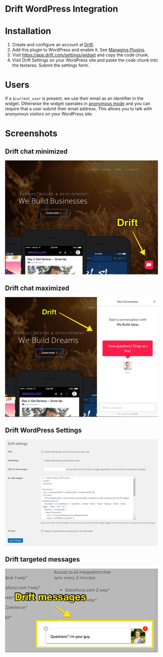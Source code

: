 # Drift WordPress Integration

# Installation

1. Create and configure an account at [Drift](https://www.drift.com/).
2. Add this plugin to WordPress and enable it. See [Managing Plugins](https://codex.wordpress.org/Managing_Plugins).
3. Visit https://app.drift.com/settings/widget and copy the code chunk.
4. Visit Drift Settings on your WordPress site and paste the code chunk into the textarea. Submit the settings form.

# Users

If a `$current_user` is present, we use their email as an identifier in the widget.
Otherwise the widget operates in [anonymous mode](https://www.drift.com/live-chat) and you can require that a user submit their email address. This allows you to talk with anonymous visitors on your WordPress site.

# Screenshots
## Drift chat minimized
![Drift chat minimized](https://raw.githubusercontent.com/Driftt/drift-wordpress/master/screenshot-1.png)

## Drift chat maximized
![Drift chat maximized](https://raw.githubusercontent.com/Driftt/drift-wordpress/master/screenshot-2.png)

## Drift WordPress Settings
![Drift WordPress Settings](https://raw.githubusercontent.com/Driftt/drift-wordpress/master/screenshot-3.png)

## Drift targeted messages
![Drift targeted messages](https://raw.githubusercontent.com/Driftt/drift-wordpress/master/screenshot-4.png)
